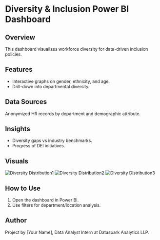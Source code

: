 # Diversity & Inclusion Power BI Dashboard

## Overview
This dashboard visualizes workforce diversity for data-driven inclusion policies.

## Features
- Interactive graphs on gender, ethnicity, and age.
- Drill-down into departmental diversity.

## Data Sources
Anonymized HR records by department and demographic attribute.

## Insights
- Diversity gaps vs industry benchmarks.
- Progress of DEI initiatives.

## Visuals

![Diversity Distribution1](DI1.png)
![Diversity Distribution2](DI2.png)
![Diversity Distribution3](DI3.png)

## How to Use
1. Open the dashboard in Power BI.
2. Use filters for department/location analysis.

## Author
Project by [Your Name], Data Analyst Intern at Dataspark Analytics LLP.
